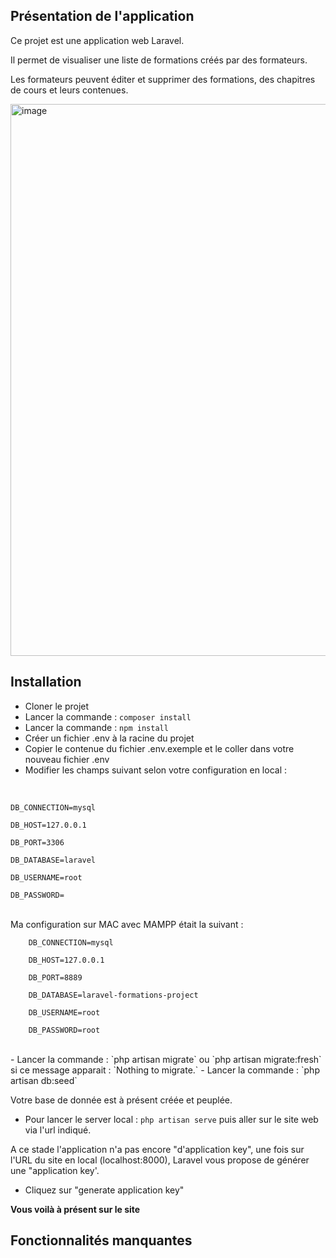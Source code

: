 ## Présentation de l'application

Ce projet est une application web Laravel.

Il permet de visualiser une liste de formations créés par des formateurs.

Les formateurs peuvent éditer et supprimer des formations, des chapitres de cours et leurs contenues.

<img width="883" alt="image" src="https://user-images.githubusercontent.com/59143138/141752533-3e26bdc4-cd8e-469d-926d-9ac677d4c758.png">


## Installation

- Cloner le projet
- Lancer la commande : `composer install`
- Lancer la commande : `npm install`
- Créer un fichier .env à la racine du projet
- Copier le contenue du fichier .env.exemple et le coller dans votre nouveau fichier .env
- Modifier les champs suivant selon votre configuration en local :
<br>
<code>
DB_CONNECTION=mysql <br>
DB_HOST=127.0.0.1 <br>
DB_PORT=3306 <br>
DB_DATABASE=laravel <br>
DB_USERNAME=root <br>
DB_PASSWORD= <br>
</code>
<br>
Ma configuration sur MAC avec MAMPP était la suivant : 
<br>
<code>
    DB_CONNECTION=mysql <br>
    DB_HOST=127.0.0.1 <br>
    DB_PORT=8889 <br>
    DB_DATABASE=laravel-formations-project <br>
    DB_USERNAME=root <br>
    DB_PASSWORD=root <br>
</code>
<br>
- Lancer la commande : `php artisan migrate` ou `php artisan migrate:fresh` si ce message apparait : `Nothing to migrate.`
- Lancer la commande : `php artisan db:seed`

Votre base de donnée est à présent créée et peuplée.

- Pour lancer le server local : `php artisan serve` puis aller sur le site web via l'url indiqué.

A ce stade l'application n'a pas encore "d'application key", une fois sur l'URL du site en local (localhost:8000), Laravel vous propose de générer une "application key'. 

- Cliquez sur "generate application key"

**Vous voilà à présent sur le site** 

## Fonctionnalités manquantes

